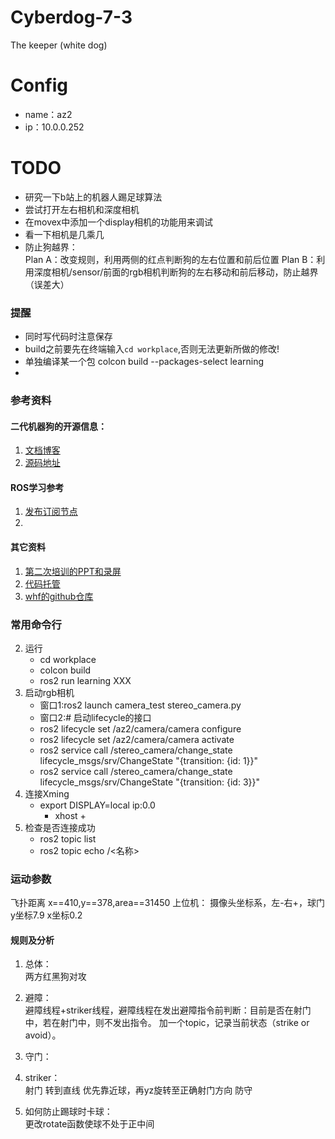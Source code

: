# Cyberdog-7-3
The keeper (white dog)

# Config
+ name：az2
+ ip：10.0.0.252

# TODO
+ 研究一下b站上的机器人踢足球算法
+ 尝试打开左右相机和深度相机
+ 在movex中添加一个display相机的功能用来调试
+ 看一下相机是几乘几
+ 防止狗越界：  
Plan A：改变规则，利用两侧的红点判断狗的左右位置和前后位置
Plan B：利用深度相机/sensor/前面的rgb相机判断狗的左右移动和前后移动，防止越界（误差大）

### 提醒
+ 同时写代码时注意保存
+ build之前要先在终端输入`cd workplace`,否则无法更新所做的修改!
+ 单独编译某一个包 colcon build --packages-select learning
+
### 参考资料
#### 二代机器狗的开源信息：
1. [文档博客](https://miroboticslab.github.io/blogs/#/)
2. [源码地址](https://github.com/MiRoboticsLab/cyberdog_ws)

#### ROS学习参考
1. [发布订阅节点](https://blog.csdn.net/qq_38649880/article/details/104423203)
2. 
#### 其它资料
1. [第二次培训的PPT和录屏](https://cloud.tsinghua.edu.cn/d/9aefef66ac9542a6944d/)
2. [代码托管](https://git.tsinghua.edu.cn/cyberdog_competition/2024)
3. [whf的github仓库](https://github.com/HeFeiW/cyberdog_az)

### 常用命令行
<!-- 1. 打开相机： 
    + ros2 launch realsense2_camera on_dog.py
    + ros2 lifecycle set /camera/camera configure
    + ros2 lifecycle set /camera/camera activate -->

2. 运行
    + cd workplace
    + colcon build
    + ros2 run learning XXX
3. 启动rgb相机
    + 窗口1:ros2 launch camera_test stereo_camera.py
    + 窗口2:# 启动lifecycle的接口
    + ros2 lifecycle set /az2/camera/camera configure 
    + ros2 lifecycle set /az2/camera/camera activate 
    + ros2 service call /stereo_camera/change_state lifecycle_msgs/srv/ChangeState "{transition: {id: 1}}" 
    + ros2 service call /stereo_camera/change_state lifecycle_msgs/srv/ChangeState "{transition: {id: 3}}"
4. 连接Xming
    + export DISPLAY=local ip:0.0
        + xhost +
5. 检查是否连接成功
    + ros2 topic list
    + ros2 topic echo /<名称>
### 运动参数
飞扑距离
x==410,y==378,area==31450
上位机：
摄像头坐标系，左-右+，球门y坐标7.9 x坐标0.2

#### 规则及分析
1. 总体：  
两方红黑狗对攻  
2. 避障：  
避障线程+striker线程，避障线程在发出避障指令前判断：目前是否在射门中，若在射门中，则不发出指令。
加一个topic，记录当前状态（strike or avoid）。
3. 守门：  

4. striker：  
射门
    转到直线
    优先靠近球，再yz旋转至正确射门方向
防守

2. 如何防止踢球时卡球：  
更改rotate函数使球不处于正中间
